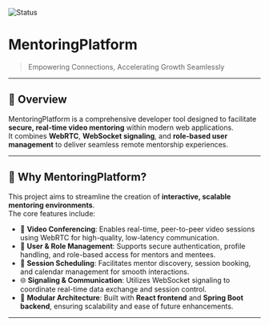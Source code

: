 ![Status](https://img.shields.io/badge/status-in--progress-yellow)

# MentoringPlatform

> Empowering Connections, Accelerating Growth Seamlessly  
---

## 📖 Overview
MentoringPlatform is a comprehensive developer tool designed to facilitate **secure, real-time video mentoring** within modern web applications.  
It combines **WebRTC**, **WebSocket signaling**, and **role-based user management** to deliver seamless remote mentorship experiences.

---

## 🚀 Why MentoringPlatform?
This project aims to streamline the creation of **interactive, scalable mentoring environments**.  
The core features include:

- 🎥 **Video Conferencing**: Enables real-time, peer-to-peer video sessions using WebRTC for high-quality, low-latency communication.  
- 🔑 **User & Role Management**: Supports secure authentication, profile handling, and role-based access for mentors and mentees.  
- 📅 **Session Scheduling**: Facilitates mentor discovery, session booking, and calendar management for smooth interactions.  
- 🌐 **Signaling & Communication**: Utilizes WebSocket signaling to coordinate real-time data exchange and session control.  
- 🧱 **Modular Architecture**: Built with **React frontend** and **Spring Boot backend**, ensuring scalability and ease of future enhancements.  

---




